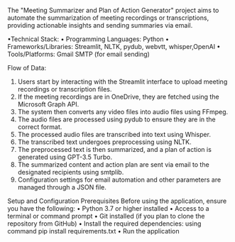 The "Meeting Summarizer and Plan of Action Generator" project aims to automate the summarization of meeting recordings or transcriptions, providing actionable insights and sending summaries via email.

•Technical Stack:
•	Programming Languages: Python
•	Frameworks/Libraries: Streamlit, NLTK, pydub, webvtt, whisper,OpenAI
•	Tools/Platforms: Gmail SMTP (for email sending)

Flow of Data:
1.	Users start by interacting with the Streamlit interface to upload meeting recordings or transcription files.
2.	If the meeting recordings are in OneDrive, they are fetched using the Microsoft Graph API.
3.	The system then converts any video files into audio files using FFmpeg.
4.	The audio files are processed using pydub to ensure they are in the correct format.
5.	The processed audio files are transcribed into text using Whisper.
6.	The transcribed text undergoes preprocessing using NLTK.
7.	The preprocessed text is then summarized, and a plan of action is generated using GPT-3.5 Turbo.
8.	The summarized content and action plan are sent via email to the designated recipients using smtplib.
9.	Configuration settings for email automation and other parameters are managed through a JSON file.

Setup and Configuration
Prerequisites
Before using the application, ensure you have the following:
•	Python 3.7 or higher installed
•	Access to a terminal or command prompt
•	Git installed (if you plan to clone the repository from GitHub)
•	Install the required dependencies: using command pip install requirements.txt
•	Run the application


